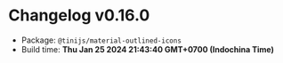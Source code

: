 # Changelog v0.16.0

- Package: `@tinijs/material-outlined-icons`
- Build time: **Thu Jan 25 2024 21:43:40 GMT+0700 (Indochina Time)**

